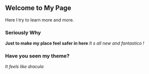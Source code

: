 
## Welcome to My Page

Here I try to learn more and more.

### Seriously Why 
**Just to make my place feel safer in here**
_It s all new and fantastico !_

### Have you seen my theme?
_It feels like dracula_
